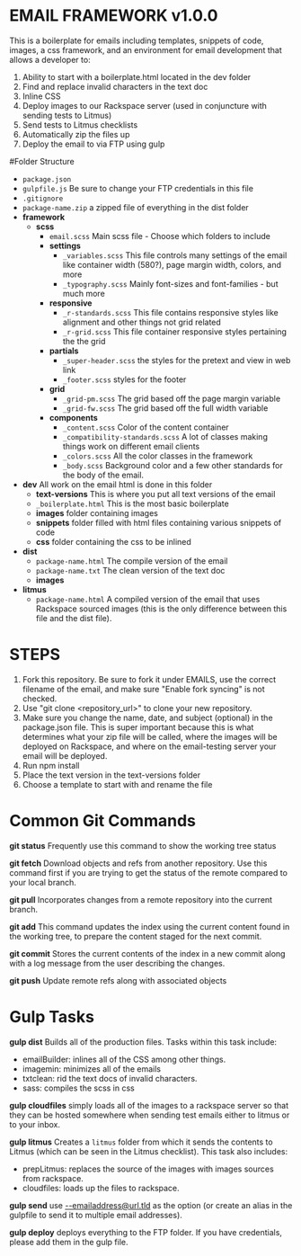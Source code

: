 # EMAIL FRAMEWORK v1.0.0

This is a boilerplate for emails including templates, snippets of code, images, a css framework, and an environment for email development that allows a developer to:

1. Ability to start with a boilerplate.html located in the dev folder
2. Find and replace invalid characters in the text doc
3. Inline CSS
4. Deploy images to our Rackspace server (used in conjuncture with sending tests to Litmus)
5. Send tests to Litmus checklists
6. Automatically zip the files up
7. Deploy the email to via FTP using gulp

#Folder Structure

- `package.json`
- `gulpfile.js` Be sure to change your FTP credentials in this file
- `.gitignore`
- `package-name.zip` a zipped file of everything in the dist folder
- **framework** 
	- **scss** 
		- `email.scss` Main scss file - Choose which folders to include
		- **settings**
			- `_variables.scss` This file controls many settings of the email like container width (580?), page margin width, colors, and more
			- `_typography.scss` Mainly font-sizes and font-families - but much more
		- **responsive** 
			- `_r-standards.scss` This file contains responsive styles like alignment and other things not grid related
			- `_r-grid.scss` This file container responsive styles pertaining the the grid
		- **partials**
			- `_super-header.scss` the styles for the pretext and view in web link
			- `_footer.scss` styles for the footer
		- **grid**
			- `_grid-pm.scss` The grid based off the page margin variable
			- `_grid-fw.scss` The grid based off the full width variable
		- **components**
			- `_content.scss` Color of the content container
			- `_compatibility-standards.scss` A lot of classes making things work on different email clients
			- `_colors.scss` All the color classes in the framework
			- `_body.scss` Background color and a few other standards for the body of the email.
- **dev** All work on the email html is done in this folder
	- **text-versions** This is where you put all text versions of the email
	- `_boilerplate.html` This is the most basic boilerplate
	- **images** folder containing images
	- **snippets** folder filled with html files containing various snippets of code
	- **css** folder containing the css to be inlined
- **dist**
	- `package-name.html` The compile version of the email
	- `package-name.txt` The clean version of the text doc
	- **images**
- **litmus**
	- `package-name.html` A compiled version of the email that uses Rackspace sourced images (this is the only difference between this file and the dist file).


# STEPS

1. Fork this repository. Be sure to fork it under EMAILS, use the correct filename of the email, and make sure "Enable fork syncing" is not checked.
2. Use "git clone <repository_url>" to clone your new repository.
3. Make sure you change the name, date, and subject (optional) in the package.json file. This is super important because this is what determines what your zip file will be called, where the images will be deployed on Rackspace, and where on the email-testing server your email will be deployed.
4. Run npm install
5. Place the text version in the text-versions folder
6. Choose a template to start with and rename the file

# Common Git Commands

**git status** Frequently use this command to show the working tree status

**git fetch** Download objects and refs from another repository. Use this command first if you are trying to get the status of the remote compared to your local branch.

**git pull** Incorporates changes from a remote repository into the current branch.

**git add** This command updates the index using the current content found in the working tree, to prepare the content staged for the next commit.
 
**git commit** Stores the current contents of the index in a new commit along with a log message from the user describing the changes.

**git push** Update remote refs along with associated objects

# Gulp Tasks

**gulp dist** Builds all of the production files. Tasks within this task include:
 - emailBuilder: inlines all of the CSS among other things.
 - imagemin: minimizes all of the emails
 - txtclean: rid the text docs of invalid characters.
 - sass: compiles the scss in css

**gulp cloudfiles** simply loads all of the images to a rackspace server so that they can be hosted somewhere when sending test emails either to litmus or to your inbox.

**gulp litmus** Creates a `litmus` folder from which it sends the contents to Litmus (which can be seen in the Litmus checklist). This task also includes: 
 - prepLitmus: replaces the source of the images with images sources from rackspace.
 - cloudfiles: loads up the files to rackspace.
 
**gulp send** use --emailaddress@url.tld as the option (or create an alias in the gulpfile to send it to multiple email addresses).
 
**gulp deploy** deploys everything to the FTP folder. If you have credentials, please add them in the gulp file.